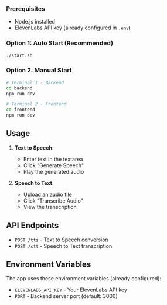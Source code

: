 
### Prerequisites
- Node.js installed
- ElevenLabs API key (already configured in `.env`)

### Option 1: Auto Start (Recommended)
```bash
./start.sh
```

### Option 2: Manual Start
```bash
# Terminal 1 - Backend
cd backend
npm run dev

# Terminal 2 - Frontend  
cd frontend
npm run dev
```

## Usage

1. **Text to Speech**: 
   - Enter text in the textarea
   - Click "Generate Speech"
   - Play the generated audio

2. **Speech to Text**:
   - Upload an audio file
   - Click "Transcribe Audio" 
   - View the transcription

## API Endpoints

- `POST /tts` - Text to Speech conversion
- `POST /stt` - Speech to Text transcription

## Environment Variables

The app uses these environment variables (already configured):
- `ELEVENLABS_API_KEY` - Your ElevenLabs API key
- `PORT` - Backend server port (default: 3000)

